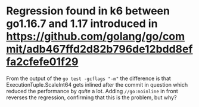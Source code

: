 # Regression found in k6 between go1.16.7 and 1.17 introduced in https://github.com/golang/go/commit/adb467ffd2d82b796de12bdd8effa2cfefe01f29

From the output of the `go test -gcflags "-m"` the difference is that ExecutionTuple.ScaleInt64 gets inlined after the commit in question which reduced the performance by *quite* a lot.
Adding `//go:noinline`  in front reverses the regression, confirming that this is the problem, but why?
